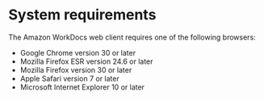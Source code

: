 # System requirements<a name="web_client_sys_reqs"></a>

The Amazon WorkDocs web client requires one of the following browsers:
+ Google Chrome version 30 or later
+ Mozilla Firefox ESR version 24\.6 or later
+ Mozilla Firefox version 30 or later
+ Apple Safari version 7 or later
+ Microsoft Internet Explorer 10 or later